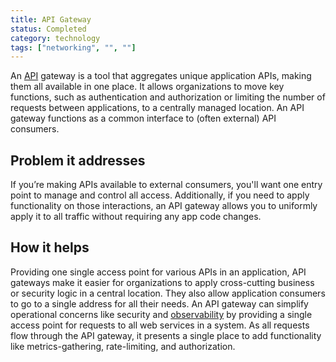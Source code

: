 ```yaml
---
title: API Gateway
status: Completed
category: technology
tags: ["networking", "", ""]
---
```


An [API](/application-programming-interface/) gateway is a tool that 
aggregates unique application APIs, making them all available in one place. 
It allows organizations to move key functions, 
such as authentication and authorization or limiting the number of requests between applications, 
to a centrally managed location. 
An API gateway functions as a common interface to (often external) API consumers. 

## Problem it addresses

If you’re making APIs available to external consumers, 
you'll want one entry point to manage and control all access. 
Additionally, if you need to apply functionality on those interactions, 
an API gateway allows you to uniformly apply it to all traffic without requiring any app code changes.

## How it helps

Providing one single access point for various APIs in an application, 
API gateways make it easier for organizations to apply cross-cutting business or security logic in a central location. 
They also allow application consumers to go to a single address for all their needs. 
An API gateway can simplify operational concerns like security and [observability](/observability/) 
by providing a single access point for requests to all web services in a system. 
As all requests flow through the API gateway, it presents a single place to 
add functionality like metrics-gathering, rate-limiting, and authorization.

